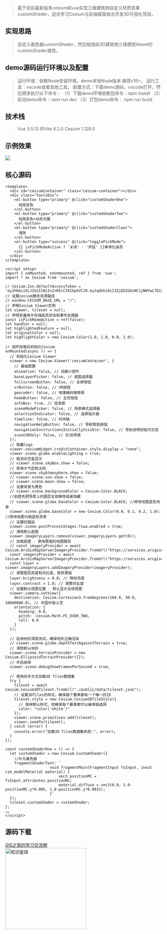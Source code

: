 > 基于目前最新版本cesium和vue实现三维建筑物自定义材质效果customShader，适合学习Cesium与前端框架结合开发3D可视化项目。

## 实现思路
> 自定义着色器customShader，然后赋值给3D建筑物三维模型tileset的customShader属性。  

## demo源码运行环境以及配置
> 运行环境：依赖Node安装环境，demo本地Node版本:推荐v16+。
运行工具：vscode或者其他工具。
配置方式：下载demo源码，vscode打开，然后顺序执行以下命令：
（1）下载demo环境依赖包命令：npm install
（2）启动demo命令：npm run dev
（3）打包demo命令： npm run build

## 技术栈
> Vue 3.5.13
@Vite 6.2.0
Cesium 1.128.0

## 示例效果
![](https://gitee.com/gishome/gis-learning-circle/raw/main/%E6%95%88%E6%9E%9C%E5%9B%BE/%E5%BB%BA%E7%AD%91%E7%89%A9%E5%8D%95%E4%BD%93%E5%8C%96%E5%88%86%E5%B1%82.png)

## 核心源码
```
<template>
  <div id="cesiumContainer" class="cesium-container"></div>
  <div class="toolsDiv">
    <el-button type="primary" @click="customShaderOne">
      纯渐变色
    </el-button>
    <el-button type="primary" @click="customShaderTwo">
      纯渐变色+动态光圈
    </el-button>
    <el-button type="primary" @click="customShaderClear">
      清除
    </el-button>
    <el-button type="success" @click="togglePickMode">
      {{ isPickModeActive ? '关闭' : '开启' }}单体化高亮
    </el-button>
  </div>
</template>

<script setup>
import { onMounted, onUnmounted, ref } from 'vue';
import * as Cesium from 'cesium';

// Cesium.Ion.defaultAccessToken = 'eyJhbGciOiJIUzI1NiIsInR5cCI6IkpXVCJ9.eyJqdGkiOiI3ZjQ5ZGUzNC1jNWYwLTQ1ZTMtYmNjYS05YTY4ZTVmN2I2MDkiLCJpZCI6MTE3MTM4LCJpYXQiOjE2NzY0NDUyODB9.ZaNSBIfc1sGLhQd_xqhiSsc0yr8oS0wt1hAo9gbke6M';
// 设置cesium静态资源路径
// window.CESIUM_BASE_URL = "/";
// 声明Cesium Viewer实例
let viewer, tileset = null;
// 声明变量用于存储高亮状态和事件处理器
const isPickModeActive = ref(false);
let handler = null;
let highlightedFeature = null;
let originalColor = null;
let highlightColor = new Cesium.Color(1.0, 1.0, 0.0, 1.0);

// 组件挂载后初始化Cesium
onMounted(async () => {
  // 初始化Cesium Viewer
  viewer = new Cesium.Viewer('cesiumContainer', {
    // 基础配置
    animation: false, // 动画小部件
    baseLayerPicker: false, // 底图选择器
    fullscreenButton: false, // 全屏按钮
    vrButton: false, // VR按钮
    geocoder: false, // 地理编码搜索框
    homeButton: false, // 主页按钮
    infoBox: true, // 信息框
    sceneModePicker: false, // 场景模式选择器
    selectionIndicator: false, // 选择指示器
    timeline: false, // 时间轴
    navigationHelpButton: false, // 导航帮助按钮
    navigationInstructionsInitiallyVisible: false, // 导航说明初始可见性
    scene3DOnly: false, // 仅3D场景
  });
  // 隐藏logo
  viewer.cesiumWidget.creditContainer.style.display = "none";
  viewer.scene.globe.enableLighting = true;
  // 取消天空盒显示
  // viewer.scene.skyBox.show = false;
  // 禁用大气层和太阳
  viewer.scene.skyAtmosphere.show = false;
  // viewer.scene.sun.show = false;
  // viewer.scene.moon.show = false;
  // 设置背景为黑色
  // viewer.scene.backgroundColor = Cesium.Color.BLACK;
  //前提先把场景上的图层全部移除或者隐藏 
  // viewer.scene.globe.baseColor = Cesium.Color.BLACK; //修改地图蓝色背景
  viewer.scene.globe.baseColor = new Cesium.Color(0.0, 0.1, 0.2, 1.0); //修改地图为暗蓝色背景
  // 设置抗锯齿
  viewer.scene.postProcessStages.fxaa.enabled = true;
  // 清除默认底图
  viewer.imageryLayers.remove(viewer.imageryLayers.get(0));
  // 加载底图 - 使用更暗的地图服务
  // const imageryProvider = await Cesium.ArcGisMapServerImageryProvider.fromUrl("https://services.arcgisonline.com/ArcGIS/rest/services/World_Imagery/MapServer");
  const imageryProvider = await Cesium.ArcGisMapServerImageryProvider.fromUrl("https://services.arcgisonline.com/ArcGIS/rest/services/Canvas/World_Dark_Gray_Base/MapServer");
  const layer = viewer.imageryLayers.addImageryProvider(imageryProvider);
  // 调整图层亮度和对比度，使其更暗
  layer.brightness = 0.8; // 降低亮度
  layer.contrast = 1.8; // 调整对比度
  // 设置默认视图位置 - 默认显示全球视图
  viewer.camera.setView({
    destination: Cesium.Cartesian3.fromDegrees(104.0, 30.0, 10000000.0), // 中国中部上空
    orientation: {
      heading: 0.0,
      pitch: -Cesium.Math.PI_OVER_TWO,
      roll: 0.0
    }
  });

  // 启用地形深度测试，确保地形正确渲染
  // viewer.scene.globe.depthTestAgainstTerrain = true;
  // 清除默认地形
  viewer.scene.terrainProvider = new Cesium.EllipsoidTerrainProvider({});
  // 开启帧率
  viewer.scene.debugShowFramesPerSecond = true;

  // 使用异步方式加载3D Tiles数据集
  try {
    tileset = await Cesium.Cesium3DTileset.fromUrl("./public/data/tileset.json");
    // 设置3DTiles的样式，确保每个要素都有一个唯一的ID
    tileset.style = new Cesium.Cesium3DTileStyle({
      // 使用默认样式，但确保每个要素都可以被单独选择
      color: "color('white')"
    });
    viewer.scene.primitives.add(tileset);
    viewer.zoomTo(tileset);
  } catch (error) {
    console.error("加载3D Tiles数据集失败:", error);
  }
});

const customShaderOne = () => {
  let customShader = new Cesium.CustomShader({
    //片元着色器
    fragmentShaderText: `
                    void fragmentMain(FragmentInput fsInput, inout czm_modelMaterial material) {
                        vec3 positionMC = fsInput.attributes.positionMC;
                        material.diffuse = vec3(0.0, 1.0-positionMC.y*0.005, 1.0-positionMC.y*0.0015);
                    }`
  });
  tileset.customShader = customShader;
};
……
</script>
```

## 源码下载  
[GIS之家的学习交流圈](https://t.zsxq.com/Ivg49)   
<img src="https://gitee.com/gishome/gis-learning-circle/raw/main/%E6%95%88%E6%9E%9C%E5%9B%BE/%E7%9F%A5%E8%AF%86%E6%98%9F%E7%90%83.jpg" width="260" height="auto" alt="知识星球">
